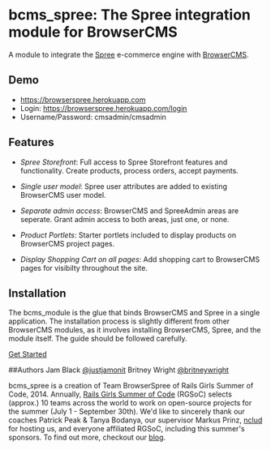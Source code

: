 # bcms_spree: The Spree integration module for BrowserCMS

A module to integrate the [Spree](https://github.co/spree/spree) e-commerce engine with [BrowserCMS](https://github.com/browsermedia/browserspree).

## Demo

* https://browserspree.herokuapp.com
* Login: https://browserspree.herokuapp.com/login
* Username/Password: cmsadmin/cmsadmin

## Features

* _Spree Storefront_: Full access to Spree Storefront features and functionality. Create products, process orders, accept payments.

* _Single user model_: Spree user attributes are added to existing BrowserCMS user model.

* _Separate admin access_: BrowserCMS and SpreeAdmin areas are seperate. Grant admin access to both areas, just one, or none.

* _Product Portlets_: Starter portlets included to display products on BrowserCMS project pages.

* _Display Shopping Cart on all pages_: Add shopping cart to BrowserCMS pages for visibilty throughout the site.

## Installation

The bcms_module is the glue that binds BrowserCMS and Spree in a single application. The installation process is slightly different from other BrowserCMS modules, as it involves installing BrowserCMS, Spree, and the module itself. The guide should be followed carefully.

[Get Started](https://github.com/browserspree/bcms_spree/wiki/Home) 

##Authors
Jam Black [@justjamonit](http://www.twitter.com/justjamonit)
Britney Wright [@britneywright](http://www.twitter.com/britneywright)

bcms_spree is a creation of Team BrowserSpree of Rails Girls Summer of Code, 2014. Annually, [Rails Girls Summer of Code](http//www.railsgirlssummerofcode.org) (RGSoC) selects (approx.) 10 teams across the world to work on open-source projects for the summer (July 1 - September 30th). We'd like to sincerely thank our coaches Patrick Peak & Tanya Bodanya, our supervisor Markus Prinz, [nclud](http://www.nclud.com) for hosting us, and everyone affiliated RGSoC, including this summer's sponsors. To find out more, checkout our [blog](http://www.teambrowserspree.tumblr.com).
